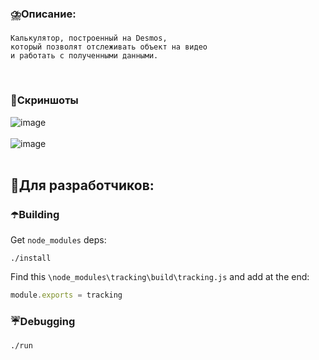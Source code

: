 <img src="https://github.com/supchyan/Hono/assets/123704468/997ee1fc-3091-49bc-a33a-d2facb3fac91&width" height="15" />
</br>

### ⛈️Описание:
```
Калькулятор, построенный на Desmos,
который позволят отслеживать объект на видео
и работать с полученными данными.
```
</br>

### 🌂Скриншоты
![image](https://github.com/supchyan/Hono/assets/123704468/22f59753-7de8-4c75-b225-01c9f4606298)
</br></br>
![image](https://github.com/user-attachments/assets/d2167075-7223-4a7d-a505-074049735678)
</br></br>

## 📁Для разработчиков:

### ☂️Building
Get `node_modules` deps:
```
./install
```

Find this `\node_modules\tracking\build\tracking.js` and add at the end:
```js
module.exports = tracking
```

### ☔Debugging
```cmd
./run
```

